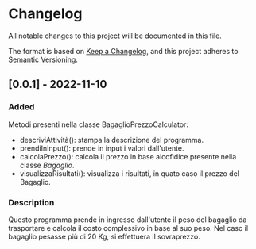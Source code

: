 # Changelog
All notable changes to this project will be documented in this file.

The format is based on [Keep a Changelog](https://keepachangelog.com/en/1.0.0/),
and this project adheres to [Semantic Versioning](https://semver.org/spec/v2.0.0.html).

## [0.0.1] - 2022-11-10
### Added
Metodi presenti nella classe BagaglioPrezzoCalculator:
- descriviAttività(): stampa la descrizione del programma.
- prendiInInput(): prende in input i valori dall'utente.
- calcolaPrezzo(): calcola il prezzo in base alcofìdice presente nella classe _Bagaglio_.
- visualizzaRisultati(): visualizza i risultati, in quato caso il prezzo del Bagaglio.

### Description
Questo programma prende in ingresso dall'utente il peso del bagaglio da trasportare e calcola il costo complessivo in base al suo peso.
Nel caso il bagaglio pesasse più di 20 Kg, si effettuera il sovraprezzo. 
